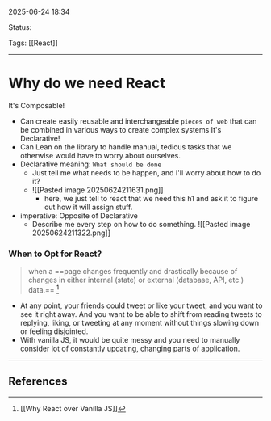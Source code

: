 
2025-06-24 18:34

Status:

Tags: [[React]]

---
# Why do we need React
It's Composable!
- Can create easily reusable and interchangeable `pieces of web` that can be combined in various ways to create complex systems
It's Declarative!
- Can Lean on the library to handle manual, tedious tasks that we otherwise would have to worry about ourselves.
- Declarative meaning: `What should be done`
	- Just tell me what needs to be happen, and I'll worry about how to do it?
	- ![[Pasted image 20250624211631.png]]
		- here, we just tell to react that we need this h1 and ask it to figure out how it will assign stuff.
- imperative: Opposite of Declarative
	- Describe me every step on how to do something.
		![[Pasted image 20250624211322.png]]

### When to Opt for React?
>when a ==page changes frequently and drastically because of changes in either internal (state) or external (database, API, etc.) data.==  [^1] 

- At any point, your friends could tweet or like your tweet, and you want to see it right away. And you want to be able to shift from reading tweets to replying, liking, or tweeting at any moment without things slowing down or feeling disjointed.
- With vanilla JS, it would be quite messy and you need to manually consider lot of constantly updating, changing parts of application.
---
## References
[^1]: [[Why React over Vanilla JS]]